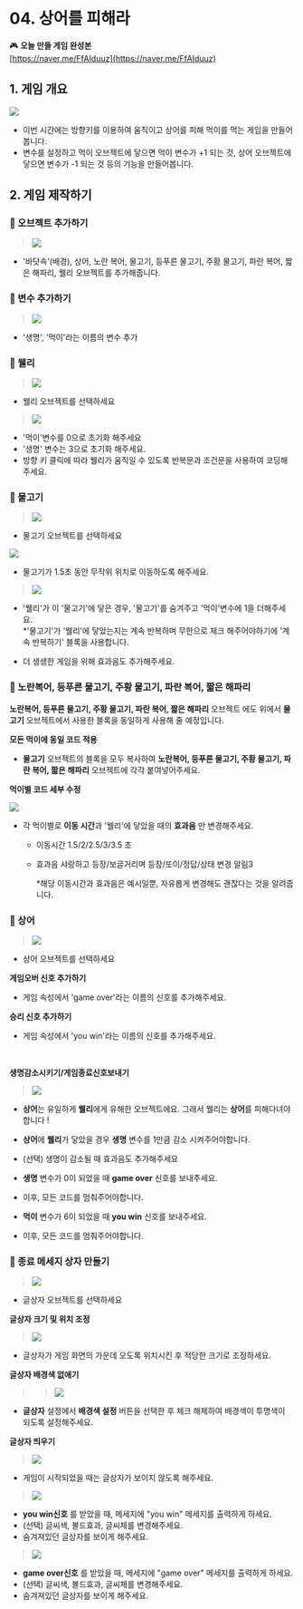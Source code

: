 # 04. 상어를 피해라 


  

🎮  **오늘 만들 게임 완성본**   
[https://naver.me/FfAIduuz](https://naver.me/FfAIduuz) 


## 1. 게임 개요
![](img/04_상어를피해라/4_10.png)
- 이번 시간에는 방향키를 이용하여 움직이고 상어를 피해 먹이를 먹는 게임을 만들어봅니다.
- 변수를 설정하고 먹이 오브젝트에 닿으면 먹이 변수가 +1 되는 것, 상어 오브젝트에 닿으면 변수가 -1 되는 것 등의 기능을 만들어봅니다.



## 2. 게임 제작하기

### 🧩 오브젝트 추가하기
> ![](img/04_상어를피해라/4_24.png)
- '바닷속'(배경), 상어, 노란 복어, 물고기, 등푸른 물고기, 주황 물고기, 파란 복어, 짧은 해파리, 웰리 오브젝트를 추가해줍니다. 

### 🧩 변수 추가하기
> ![](img/04_상어를피해라/4_12.png)
- '생명', '먹이'라는 이름의 변수 추가 

### 🧩 웰리 
> ![](img/04_상어를피해라/4_웰리.png)   
- 웰리 오브젝트를 선택하세요


> ![](img/04_상어를피해라/4_13.png)
- '먹이'변수를 0으로 초기화 해주세요 
- '생명' 변수는 3으로 초기화 해주세요. 
-  방향 키 클릭에 따라 웰리가 움직일 수 있도록 반복문과 조건문을 사용하여 코딩해주세요. 


### 🧩 물고기 
> ![](img/04_상어를피해라/4_물고기.png)
 - 물고기 오브젝트를 선택하세요

 ![](img/04_상어를피해라/4_14.png)
 - 물고기가 1.5초 동안 무작위 위치로 이동하도록 해주세요. 
  

> ![](img/04_상어를피해라/4_15.png)
- '웰리'가 이 '물고기'에 닿은 경우, '물고기'를 숨겨주고 '먹이'변수에 1을 더해주세요.   
  *'물고기'가 '웰리'에 닿았는지는 계속 반복하며 무한으로 체크 해주어야하기에 '계속 반복하기' 블록을 사용합니다. 

- 더 생생한 게임을 위해 효과음도 추가해주세요. 
  
### 🧩 노란복어, 등푸른 물고기, 주황 물고기, 파란 복어, 짧은 해파리   

**노란복어, 등푸른 물고기, 주황 물고기, 파란 복어, 짧은 해파리** 오브젝트 에도 위에서 **물고기** 오브젝트에서 사용한 블록을 동일하게 사용해 줄 예정입니다. 

**모든 먹이에 동일 코드 적용**
- **물고기** 오브젝트의 블록을 모두 복사하여 **노란복어, 등푸른 물고기, 주황 물고기, 파란 복어, 짧은 해파리** 오브젝트에 각각 붙여넣어주세요.

**먹이별 코드 세부 수정**   

![](img/04_상어를피해라/4_23.png)
- 각 먹이별로 **이동 시간**과 '웰리'에 닿았을 때의 **효과음** 만 변경해주세요.
  - 이동시간 1.5/2/2.5/3/3.5 초 
  - 효과음 샤랑하고 등장/보글거리며 등장/또이/정답/상태 변경 알림3

    *해당 이동시간과 효과음은 예시일뿐, 자유롭게 변경해도 괜찮다는 것을 알려줍니다. 




### 🧩 상어 
> ![](img/04_상어를피해라/4_상어.png)
- 상어 오브젝트를 선택하세요
  
**게임오버 신호 추가하기**
- 게임 속성에서 'game over'라는 이름의 신호를 추가해주세요.

**승리 신호 추가하기**
- 게임 속성에서 'you win'라는 이름의 신호를 추가해주세요. </br>  
<br>
  
**생명감소시키기/게임종료신호보내기**
> ![](img/04_상어를피해라/4_16.png)



- **상어**는 유일하게 **웰리**에게 유해한 오브젝트에요. 그래서 웰리는 **상어**를 피해다녀야 합니다 !
- **상어**에 **웰리**가 닿았을 경우 **생명** 변수를 1만큼 감소 시켜주어야합니다. 
- (선택) 생명이 감소될 때 효과음도 추가해주세요

- **생명** 변수가 0이 되었을 때 **game over** 신호를 보내주세요.
- 이후, 모든 코드를 멈춰주어야합니다. 

- **먹이** 변수가 6이 되었을 때 **you win**  신호를 보내주세요.
- 이후, 모든 코드를 멈춰주어야합니다. 



### 🧩 종료 메세지 상자 만들기 
> ![](img/04_상어를피해라/4_글상자.png)
- 글상자 오브젝트를 선택하세요

**글상자 크기 및 위치 조정** 

> ![](img/04_상어를피해라/4_18.png) 
- 글상자가 게임 화면의 가운데 오도록 위치시킨 후 적당한 크기로 조정하세요. 

**글상자 배경색 없애기**   
> > ![](img/04_상어를피해라/4_19.png)

- **글상자** 설정에서 **배경색 설정** 버튼을 선택한 후 체크 해제하여 배경색이 투명색이 되도록 설정해주세요. 
  
**글상자 띄우기** 
> ![](img/04_상어를피해라/4_20.png)
- 게임이 시작되었을 때는 글상자가 보이지 않도록 해주세요.

> ![](img/04_상어를피해라/4_21.png)
- **you win신호** 를 받았을 때, 메세지에 "you win" 메세지를 출력하게 하세요. 
- (선택) 글씨색, 볼드효과, 글씨체를 변경해주세요. 
- 숨겨져있던 글상자를 보이게 해주세요. 
  

> ![](img/04_상어를피해라/4_22.png)
- **game over신호** 를 받았을 때, 메세지에 "game over" 메세지를 출력하게 하세요. 
- (선택) 글씨색, 볼드효과, 글씨체를 변경해주세요. 
- 숨겨져있던 글상자를 보이게 해주세요. 



<!-- <details>
<summary> 요약 </summary>
</details> -->